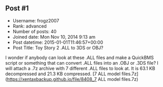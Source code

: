 ## Post #1
- Username: frogz2007
- Rank: advanced
- Number of posts: 40
- Joined date: Mon Nov 10, 2014 9:13 am
- Post datetime: 2015-01-01T11:46:57+00:00
- Post Title: Toy Story 2 .ALL to 3DS or OBJ?

I wonder if anybody can look at these .ALL files and make a QuickBMS script or something that can convert .ALL files into an .OBJ or .3DS file? I will attach a .7z archive with 7 different .ALL files to look at. It is 63.1 KB decompressed and 21.3 KB compressed.
[7 ALL model files.7z](https://xentaxbackup.github.io/file/8408_7 ALL model files.7z)
